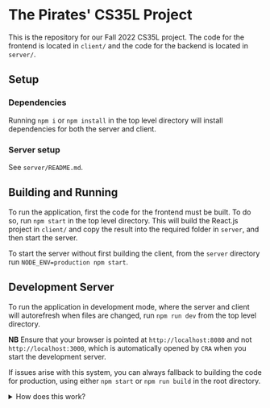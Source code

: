 # The Pirates' CS35L Project

This is the repository for our Fall 2022 CS35L project. The code for the
frontend is located in `client/` and the code for the backend is located in
`server/`.

## Setup

### Dependencies

Running `npm i` or `npm install` in the top level directory will install
dependencies for both the server and client.

### Server setup

See `server/README.md`.

## Building and Running

To run the application, first the code for the frontend must be built. To do so,
run `npm start` in the top level directory. This will build the React.js project
in `client/` and copy the result into the required folder in `server`, and then
start the server.

To start the server without first building the client, from the `server`
directory run `NODE_ENV=production npm start`.

## Development Server

To run the application in development mode, where the server and client will
autorefresh when files are changed, run `npm run dev` from the top level
directory.

**NB** Ensure that your browser is pointed at `http://localhost:8080` and not
`http://localhost:3000`, which is automatically opened by `CRA` when you start
the development server.

If issues arise with this system, you can always fallback to building the code
for production, using either `npm start` or `npm run build` in the root
directory.

<details>
<summary>How does this work?</summary>

### What the script does

When you run `npm run dev`, the script launches both the React.js Webpack
development server, and simultaneously launches the Express server to host
the API. Both of these servers are setup to autorefresh whenever the
underlying code is changed. However, the Express server is modified
somewhat from the production version

### Modifications to Express server

The `npm run dev` script in the `server` directory does not launch the server
with `NODE_ENV=production` set, which causes the server to run in development
mode. Everything in the Express server is identical between modes, besides
how the React.js client is served. In the production version, the React.js
code is served staticly from the compiled version in `server/static`. However,
in the development version, `http-proxy-middleware` is used to forward
requests that would be for the static, compiled React code to the React.js
dev server, running on port 3000.

### Why is this neccesary?

Our options for running in development mode are as follows:

- Rebuilding React.js code on every change:
  - Slow
  - And React dev tools don't work
- Running React.js dev server and Express server, with no proxy:
  - Fast
  - React dev tools work
  - But the client cannot communicate with the server, without complicated
    setup (ie. disabling CORS and some extra frontend logic)
- Running both servers, with React's built in proxy
  - Fast, and React dev tools work
  - Client can communicate with the server's API endpoints
  - However, some features are still broken (ie. login)
  - Also, this setup seems to be pretty glitchy
- Running both servers, with proxy in Express server
  - Fast, React dev tools work, and all features are natively reachable
  - Everything is unified under one URL
  - Forwarding a websocket seems prone to failure?

Thus it seems that the last option, the one in use, is solution with least
issues.
</details>
